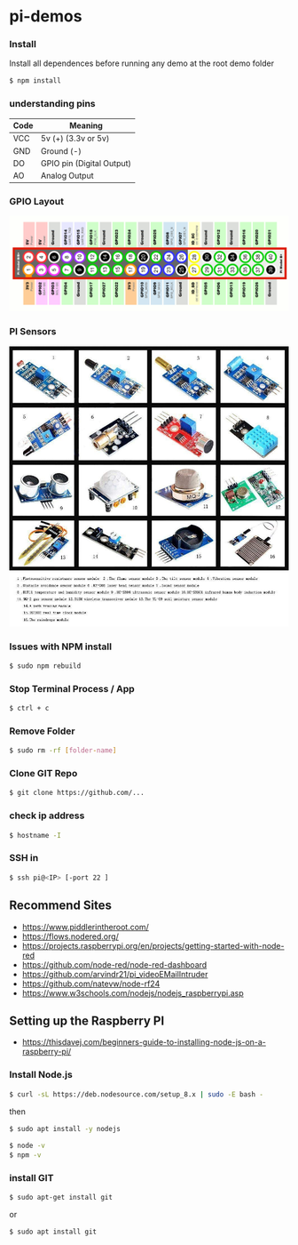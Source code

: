# pi-demos

### Install

Install all dependences before running any demo at the root demo folder

```sh
$ npm install
```

### understanding pins
| Code | Meaning |
| ------ | ------ |
| VCC | 5v (+) (3.3v or 5v) | 
| GND | Ground (-) |
| DO | GPIO pin (Digital Output) |
| AO | Analog Output |


### GPIO Layout

![alt text](https://github.com/gforti/pi-demos/blob/master/Pi-GPIO-Layout.png "GPIO Layout")


### PI Sensors

![alt text](https://github.com/gforti/pi-demos/blob/master/pi-sensors.jpg "Sensors")


### Issues with NPM install
```sh
$ sudo npm rebuild
```

### Stop Terminal Process / App
```sh
$ ctrl + c
```

### Remove Folder
```sh
$ sudo rm -rf [folder-name]
```

### Clone GIT Repo
```sh
$ git clone https://github.com/...
```

### check ip address
```sh
$ hostname -I
```

### SSH in
```sh
$ ssh pi@<IP> [-port 22 ]
```

## Recommend Sites
- https://www.piddlerintheroot.com/
- https://flows.nodered.org/
- https://projects.raspberrypi.org/en/projects/getting-started-with-node-red
- https://github.com/node-red/node-red-dashboard
- https://github.com/arvindr21/pi_videoEMailIntruder
- https://github.com/natevw/node-rf24
- https://www.w3schools.com/nodejs/nodejs_raspberrypi.asp


## Setting up the Raspberry PI

- https://thisdavej.com/beginners-guide-to-installing-node-js-on-a-raspberry-pi/

### Install Node.js

```sh
$ curl -sL https://deb.nodesource.com/setup_8.x | sudo -E bash -
```

then
```sh
$ sudo apt install -y nodejs
```

```sh
$ node -v
$ npm -v
```

### install GIT

```sh
$ sudo apt-get install git
```
or

```sh
$ sudo apt install git
```

